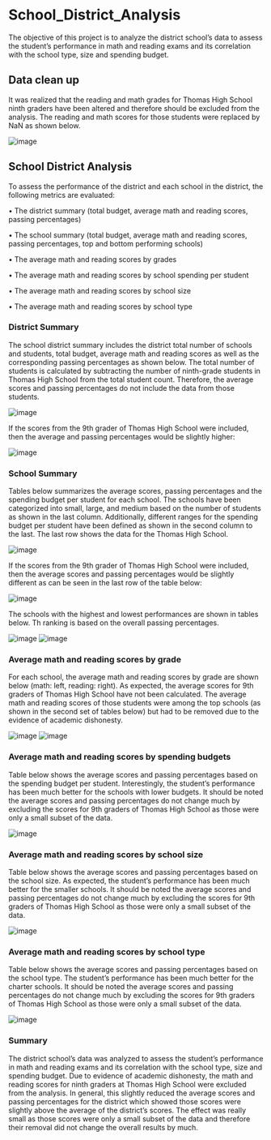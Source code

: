 # School_District_Analysis
The objective of this project is to analyze the district school’s data to assess the student’s performance in math and reading exams and its correlation with the school type, size and spending budget. 
## Data clean up 
It was realized that the reading and math grades for Thomas High School ninth graders have been altered and therefore should be excluded from the analysis. The reading and math scores for those students were replaced by NaN as shown below. 

![image](https://user-images.githubusercontent.com/103223944/166982683-b1e41895-5ffa-48e3-9028-c5aca2a91002.png)

##  School District Analysis
To assess the performance of the district and each school in the district, the following metrics are evaluated:

•	The district summary (total budget, average math and reading scores, passing percentages)

•	The school summary (total budget, average math and reading scores, passing percentages, top and bottom performing schools)

•	The average math and reading scores by grades

•	The average math and reading scores by school spending per student

•	The average math and reading scores by school size

•	The average math and reading scores by school type

### District Summary
The school district summary includes the district total number of schools and students, total budget, average math and reading scores as well as the corresponding passing percentages as shown below. The total number of students is calculated by subtracting the number of ninth-grade students in Thomas High School from the total student count. Therefore, the average scores and passing percentages do not include the data from those students.

![image](https://user-images.githubusercontent.com/103223944/166982797-43f65cd1-74d3-4f4f-a29b-03e2155b6953.png)

If the scores from the 9th grader of Thomas High School were included, then the average and passing percentages would be slightly higher:

![image](https://user-images.githubusercontent.com/103223944/166982820-290fb202-1198-4f27-85ec-7a973a476381.png)

### School Summary
Tables below summarizes the average scores, passing percentages and the spending budget per student for each school. The schools have been categorized into small, large, and medium based on the number of students as shown in the last column.  Additionally, different ranges for the spending budget per student have been defined as shown in the second column to the last. The last row shows the data for the Thomas High School. 

![image](https://user-images.githubusercontent.com/103223944/166982860-1cb23a75-dd38-43f5-aae8-1e6f17f827e0.png)

If the scores from the 9th grader of Thomas High School were included, then the average scores and passing percentages would be slightly different as can be seen in the last row of the table below:

![image](https://user-images.githubusercontent.com/103223944/166982897-8c7a5d8f-1171-48f1-9f29-5d55aea5227d.png)

The schools with the highest and lowest performances are shown in tables below. Th ranking is based on the overall passing percentages.

![image](https://user-images.githubusercontent.com/103223944/166982931-592175fa-af85-4903-8af5-7f3f40ef9704.png)
![image](https://user-images.githubusercontent.com/103223944/166982965-fb1b61cc-544a-43d7-af85-24b3ddc2cb66.png)

### Average math and reading scores by grade
For each school, the average math and reading scores by grade are shown below (math: left, reading: right). As expected, the average scores for 9th graders of Thomas High School have not been calculated. The average math and reading scores of those students were among the top schools (as shown in the second set of tables below) but had to be removed due to the evidence of academic dishonesty.

![image](https://user-images.githubusercontent.com/103223944/166983061-30747df2-a02a-4917-9f3e-33db18a75430.png)
![image](https://user-images.githubusercontent.com/103223944/166983127-9c543595-60a7-45f6-b45c-3480ca244dca.png)

### Average math and reading scores by spending budgets
Table below shows the average scores and passing percentages based on the spending budget per student. Interestingly, the student’s performance has been much better for the schools with lower budgets. It should be noted the average scores and passing percentages do not change much by excluding the scores for 9th graders of Thomas High School as those were only a small subset of the data.

![image](https://user-images.githubusercontent.com/103223944/166983188-2ecc6069-881d-44fa-b038-aa5daabbb612.png)

### Average math and reading scores by school size
Table below shows the average scores and passing percentages based on the school size. As expected, the student’s performance has been much better for the smaller schools. It should be noted the average scores and passing percentages do not change much by excluding the scores for 9th graders of Thomas High School as those were only a small subset of the data.

![image](https://user-images.githubusercontent.com/103223944/166983231-9b6d7b3e-112c-4383-bd11-23aa797dffca.png)

### Average math and reading scores by school type
Table below shows the average scores and passing percentages based on the school type. The student’s performance has been much better for the charter schools. It should be noted the average scores and passing percentages do not change much by excluding the scores for 9th graders of Thomas High School as those were only a small subset of the data.

![image](https://user-images.githubusercontent.com/103223944/166983256-81c82dbb-223c-44c1-a296-5c9d929003e0.png)

### Summary
The district school’s data was analyzed to assess the student’s performance in math and reading exams and its correlation with the school type, size and spending budget. Due to evidence of academic dishonesty, the math and reading scores for ninth graders at Thomas High School were excluded from the analysis. In general, this slightly reduced the average scores and passing percentages for the district which showed those scores were slightly above the average of the district’s scores. The effect was really small as those scores were only a small subset of the data and therefore their removal did not change the overall results by much. 
